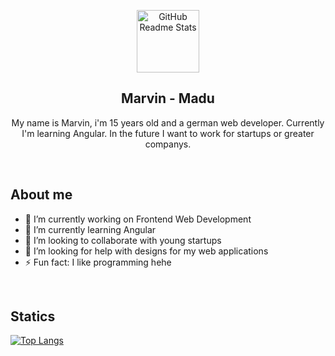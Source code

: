 <p align="center">
 <img width="100px" src="https://avatars.githubusercontent.com/u/85842735?v=4" align="center" alt="GitHub Readme Stats" />
 <h2 align="center">Marvin - Madu</h2>
 <p align="center">My name is Marvin, i'm 15 years old and a german web developer. Currently I'm learning Angular. In the future I want to work for startups or greater companys.</p>
</p>
<br>

## About me

- 🔭 I’m currently working on Frontend Web Development
- 🌱 I’m currently learning Angular
- 👯 I’m looking to collaborate with young startups
- 🤔 I’m looking for help with designs for my web applications
- ⚡ Fun fact: I like programming hehe

<br>

## Statics

[![Top Langs](https://github-readme-stats.vercel.app/api/top-langs/?username=madu-de)](https://github.com/anuraghazra/github-readme-stats)

